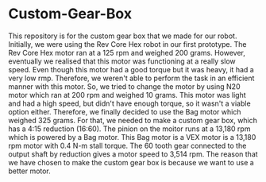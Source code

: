 # Custom-Gear-Box
This repository is for the custom gear box that we made for our robot. 
Initially, we were using the Rev Core Hex robot in our first prototype. 
The Rev Core Hex motor ran at a 125 rpm and weighed 200 grams. 
However, eventually we realised that this motor was functioning at a really slow speed. 
Even though this motor had a good torque but it was heavy, it had a very low rmp.
Therefore, we weren't able to perform the task in an efficient manner with this motor. 
So, we tried to change the motor by using N20 motor which ran at 200 rpm and weighed 10 grams.
This motor was light and had a high speed, but didn't have enough torque, so it wasn't a viable option either. 
Therefore, we finally decided to use the Bag motor which weighed 325 grams. 
For that, we needed to make a custom gear box, which has a 4:15 reduction (16:60).
The pinion on the moitor runs at a 13,180 rpm which is powered by a Bag motor.
This Bag motor is a VEX motor is a 13,180 rpm motor with 0.4 N-m stall torque.
The 60 tooth gear connected to the output shaft by reduction gives a motor speed to 3,514 rpm.
The reason that we have chosen to make the custom gear box is because we want to use a better motor. 
